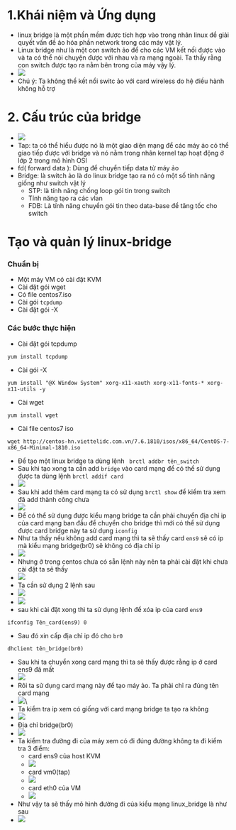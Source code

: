 # 1.Khái niệm và Ứng dụng 
- linux bridge là một phần mềm được tích hợp vào trong nhân linux để giải quyết vấn đề ảo hóa phần network trong các máy vật lý.
- Linux bridge như là một con switch ảo để cho các VM kết nối được vào và ta có thể nói chuyện được với nhau và ra mạng ngoài. Ta thấy rằng con switch được tạo ra nằm bên trong của máy vậy lý.
- ![](https://github.com/niemdinhtrong/NIEMDT/blob/master/KVM/images/Linux-bridge/2.png)
- Chú ý: Ta không thể kết nổi switc ảo với card wireless do hệ điều hành không hỗ trợ
# 2. Cấu trúc của bridge 
- ![](https://github.com/niemdinhtrong/NIEMDT/blob/master/KVM/images/Linux-bridge/1.png)
- Tap: ta có thể hiểu được nó là một giao diện mạng để các máy ảo có thể giao tiếp được với bridge và nó nằm trong nhân kernel tap hoạt động ở lớp 2 trong mô hình OSI
- fd( forward data ): Dùng để chuyển tiếp data từ máy ảo 
- Bridge: là switch ảo là do linux bridge tạo ra nó có một số tính năng giống như switch vật lý
    - STP: là tính năng chống loop gói tin trong switch 
    - Tính năng tạo ra các vlan 
    - FDB: Là tính năng chuyển gói tin theo data-base để tăng tốc cho switch
# Tạo và quản lý linux-bridge
### Chuẩn bị 
- Một máy VM có cài đặt KVM 
- Cài đặt gói wget
- Có file centos7.iso
- Cài gói `tcpdump`
- Cài đặt gói -X 

### Các bước thực hiện 
- Cài đặt gói tcpdump
```
yum install tcpdump 
```
- Cài gói -X
```
yum install "@X Window System" xorg-x11-xauth xorg-x11-fonts-* xorg-x11-utils -y
```
- Cài wget 
```
yum install wget 
```
- Cài file centos7 iso 
```
wget http://centos-hn.viettelidc.com.vn/7.6.1810/isos/x86_64/CentOS-7-x86_64-Minimal-1810.iso
```
-  Để tạo một linux bridge ta dùng lệnh ` brctl addbr tên_switch` 
- Sau khi tạo xong ta cần add `bridge` vào card mạng để có thể sử dụng được ta dùng lệnh `brctl addif card`
- ![](https://github.com/duckmak14/linux/blob/master/KVM/images/linux_bridge/screenshot.png)
- Sau khi add thêm card mạng ta có sử dụng `brctl show` để kiểm tra xem đã add thành công chưa
- ![](https://github.com/duckmak14/linux/blob/master/KVM/images/linux_bridge/screenshot_1.png)
- Để có thể sử dụng được kiểu mạng bridge ta cần phải chuyển địa chỉ ip của card mạng ban đầu để chuyển cho bridge thì mới có thể sử dụng được card bridge này  ta sử dụng `iconfig` 
- Như ta thấy nếu không  add card mạng thì ta sẽ thấy card `ens9` sẽ có ip mà kiểu mạng bridge(br0) sẽ không có địa chỉ ip 
- ![](https://github.com/duckmak14/linux/blob/master/KVM/images/linux_bridge/screenshot_5.png)
- Nhưng ở trong centos chưa có sẵn lệnh này nên ta phải cài đặt khi chưa cài đặt ta sẽ thấy 
- ![](https://github.com/duckmak14/linux/blob/master/KVM/images/linux_bridge/screenshot_2.png)
- Ta cần sử dụng 2 lệnh sau 
- ![](https://github.com/duckmak14/linux/blob/master/KVM/images/linux_bridge/screenshot_3.png)
- ![](https://github.com/duckmak14/linux/blob/master/KVM/images/linux_bridge/screenshot_4.png)
- sau khi cài đặt xong thì ta sử dụng lệnh để xóa ip của card `ens9`
```
ifconfig Tên_card(ens9) 0
```

- Sau đó xin cấp địa chỉ ip đó cho `br0` 
```
dhclient tên_bridge(br0)
```

- Sau khi ta chuyển xong card mạng thì ta sẽ thấy được rằng ip ở card ens9 đã mất 
- ![](https://github.com/duckmak14/linux/blob/master/KVM/images/linux_bridge/screenshot_6.png)
- Rôi ta sử dụng card mạng này để tạo máy ảo. Ta phải chỉ ra đúng tên card mạng 
- ![](https://github.com/duckmak14/linux/blob/master/KVM/images/linux_bridge/screenshot_7.png)\
- Ta kiểm tra ip xem có giống với card mạng bridge ta tạo ra không 
- ![](https://github.com/duckmak14/linux/blob/master/KVM/images/linux_bridge/screenshot_8.png)
- Địa chỉ bridge(br0)
- ![](https://github.com/duckmak14/linux/blob/master/KVM/images/linux_bridge/screenshot_9.png)
- Ta kiểm tra đường đi của máy xem có đi đúng đường không ta đi kiểm tra 3 điểm: 
    - card ens9 của host KVM 
    - ![](https://github.com/duckmak14/linux/blob/master/KVM/images/linux_bridge/screenshot_10.png)
    - card vm0(tap)
    - ![](https://github.com/duckmak14/linux/blob/master/KVM/images/linux_bridge/screenshot_12.png)
    - card eth0 của VM 
    - ![](https://github.com/duckmak14/linux/blob/master/KVM/images/linux_bridge/screenshot_13.png)
- Như vậy ta sẽ thấy mô hình đường đi của kiểu mạng linux_bridge là như sau 
- ![](https://github.com/duckmak14/linux/blob/master/KVM/images/NAT.lab/Untitled%20Diagram.png)